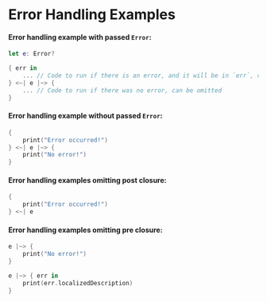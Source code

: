 # Error Handling Examples

#### Error handling example with passed `Error`:
```swift
let e: Error?

{ err in
    ... // Code to run if there is an error, and it will be in `err`, can be omitted
} <~| e |~> {
    ... // Code to run if there was no error, can be omitted
}
```

#### Error handling example without passed `Error`:
```swift
{
    print("Error occurred!")
} <~| e |~> {
    print("No error!")
}
```

#### Error handling examples omitting post closure:
```swift
{
    print("Error occurred!")
} <~| e
```

#### Error handling examples omitting pre closure:
```swift
e |~> {
    print("No error!")
}

e |~> { err in
    print(err.localizedDescription)
}
```
